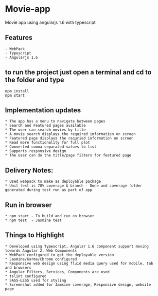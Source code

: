 # Movie-app
Movie app using angularjs 1.6 with typescript

## Features
    - WebPack 
    - Typescript
    - Angularjs 1.6

## to run the project just open a terminal and cd to the folder and type 
```
npm install
npm start
```

## Implementation updates
    * The app has a menu to navigate between pages
    * Search and Featured pages available
    * The user can search movies by title
    * A movie search displays the required information on screen
    * Featured page displays the requried information on screen
    * Read more functionality for full plot
    * Converted comma separated values to list
    * Supports responsive design
    * The user can do the title/page filters for featured page

## Delivery Notes:
    * Used webpack to make as deployable package 
    * Unit test is 70% coverage & branch - Done and coverage folder generated during test run as part of app

## Run in browser
    * npm start - To build and run on browser
    * npm test  - Jasmine test

## Things to Highlight
    * Developed using Typescript, Angular 1.6 component support moving towards Angular 2, Web Components
    * WebPack configured to get the deployable version
    * Jasmine/Karma/Chrome configured
    * Responsive web design using fluid media query used for mobile, tab and browsers
    * Angular Filters, Services, Components are used
    * tslint configured
    * SASS-LESS used for styling
    * Screenshot added for Jamsine coverage, Responsive design, website page
